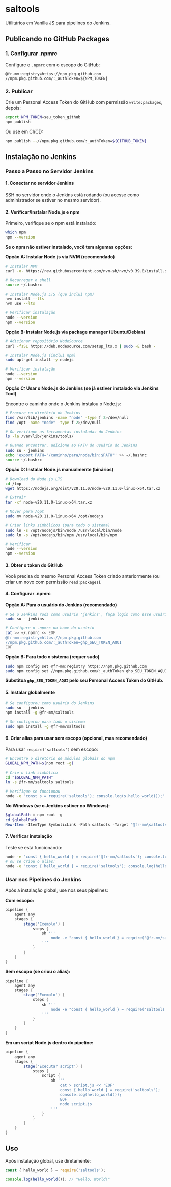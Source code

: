 # saltools

Utilitários em Vanilla JS para pipelines do Jenkins.

## Publicando no GitHub Packages

### 1. Configurar .npmrc

Configure o `.npmrc` com o escopo do GitHub:

```
@fr-mm:registry=https://npm.pkg.github.com
//npm.pkg.github.com/:_authToken=${NPM_TOKEN}
```

### 2. Publicar

Crie um Personal Access Token do GitHub com permissão `write:packages`, depois:

```bash
export NPM_TOKEN=seu_token_github
npm publish
```

Ou use em CI/CD:
```bash
npm publish --//npm.pkg.github.com/:_authToken=${GITHUB_TOKEN}
```

## Instalação no Jenkins

### Passo a Passo no Servidor Jenkins

#### 1. Conectar no servidor Jenkins

SSH no servidor onde o Jenkins está rodando (ou acesse como administrador se estiver no mesmo servidor).

#### 2. Verificar/Instalar Node.js e npm

Primeiro, verifique se o npm está instalado:

```bash
which npm
npm --version
```

**Se o npm não estiver instalado, você tem algumas opções:**

**Opção A: Instalar Node.js via NVM (recomendado)**

```bash
# Instalar NVM
curl -o- https://raw.githubusercontent.com/nvm-sh/nvm/v0.39.0/install.sh | bash

# Recarregar o shell
source ~/.bashrc

# Instalar Node.js LTS (que inclui npm)
nvm install --lts
nvm use --lts

# Verificar instalação
node --version
npm --version
```

**Opção B: Instalar Node.js via package manager (Ubuntu/Debian)**

```bash
# Adicionar repositório NodeSource
curl -fsSL https://deb.nodesource.com/setup_lts.x | sudo -E bash -

# Instalar Node.js (inclui npm)
sudo apt-get install -y nodejs

# Verificar instalação
node --version
npm --version
```

**Opção C: Usar o Node.js do Jenkins (se já estiver instalado via Jenkins Tool)**

Encontre o caminho onde o Jenkins instalou o Node.js:

```bash
# Procure no diretório do Jenkins
find /var/lib/jenkins -name "node" -type f 2>/dev/null
find /opt -name "node" -type f 2>/dev/null

# Ou verifique as ferramentas instaladas do Jenkins
ls -la /var/lib/jenkins/tools/

# Quando encontrar, adicione ao PATH do usuário do Jenkins
sudo su - jenkins
echo 'export PATH="/caminho/para/node/bin:$PATH"' >> ~/.bashrc
source ~/.bashrc
```

**Opção D: Instalar Node.js manualmente (binários)**

```bash
# Download do Node.js LTS
cd /tmp
wget https://nodejs.org/dist/v20.11.0/node-v20.11.0-linux-x64.tar.xz

# Extrair
tar -xf node-v20.11.0-linux-x64.tar.xz

# Mover para /opt
sudo mv node-v20.11.0-linux-x64 /opt/nodejs

# Criar links simbólicos (para todo o sistema)
sudo ln -s /opt/nodejs/bin/node /usr/local/bin/node
sudo ln -s /opt/nodejs/bin/npm /usr/local/bin/npm

# Verificar
node --version
npm --version
```

#### 3. Obter o token do GitHub

Você precisa do mesmo Personal Access Token criado anteriormente (ou criar um novo com permissão `read:packages`).

#### 4. Configurar .npmrc

**Opção A: Para o usuário do Jenkins (recomendado)**

```bash
# Se o Jenkins roda como usuário 'jenkins', faça login como esse usuário
sudo su - jenkins

# Configure o .npmrc no home do usuário
cat >> ~/.npmrc << EOF
@fr-mm:registry=https://npm.pkg.github.com
//npm.pkg.github.com/:_authToken=ghp_SEU_TOKEN_AQUI
EOF
```

**Opção B: Para todo o sistema (requer sudo)**

```bash
sudo npm config set @fr-mm:registry https://npm.pkg.github.com
sudo npm config set //npm.pkg.github.com/:_authToken ghp_SEU_TOKEN_AQUI
```

**Substitua `ghp_SEU_TOKEN_AQUI` pelo seu Personal Access Token do GitHub.**

#### 5. Instalar globalmente

```bash
# Se configurou como usuário do Jenkins
sudo su - jenkins
npm install -g @fr-mm/saltools

# Se configurou para todo o sistema
sudo npm install -g @fr-mm/saltools
```

#### 6. Criar alias para usar sem escopo (opcional, mas recomendado)

Para usar `require('saltools')` sem escopo:

```bash
# Encontre o diretório de módulos globais do npm
GLOBAL_NPM_PATH=$(npm root -g)

# Crie o link simbólico
cd "$GLOBAL_NPM_PATH"
ln -s @fr-mm/saltools saltools

# Verifique se funcionou
node -e "const s = require('saltools'); console.log(s.hello_world());"
```

**No Windows (se o Jenkins estiver no Windows):**

```powershell
$globalPath = npm root -g
cd $globalPath
New-Item -ItemType SymbolicLink -Path saltools -Target "@fr-mm\saltools"
```

#### 7. Verificar instalação

Teste se está funcionando:

```bash
node -e "const { hello_world } = require('@fr-mm/saltools'); console.log(hello_world());"
# ou se criou o alias:
node -e "const { hello_world } = require('saltools'); console.log(hello_world());"
```

### Usar nos Pipelines do Jenkins

Após a instalação global, use nos seus pipelines:

**Com escopo:**
```groovy
pipeline {
    agent any
    stages {
        stage('Exemplo') {
            steps {
                sh '''
                    node -e "const { hello_world } = require('@fr-mm/saltools'); console.log(hello_world());"
                '''
            }
        }
    }
}
```

**Sem escopo (se criou o alias):**
```groovy
pipeline {
    agent any
    stages {
        stage('Exemplo') {
            steps {
                sh '''
                    node -e "const { hello_world } = require('saltools'); console.log(hello_world());"
                '''
            }
        }
    }
}
```

**Em um script Node.js dentro do pipeline:**
```groovy
pipeline {
    agent any
    stages {
        stage('Executar script') {
            steps {
                script {
                    sh '''
                        cat > script.js << 'EOF'
                        const { hello_world } = require('saltools');
                        console.log(hello_world());
                        EOF
                        node script.js
                    '''
                }
            }
        }
    }
}
```

## Uso

Após instalação global, use diretamente:

```js
const { hello_world } = require('saltools');

console.log(hello_world()); // "Hello, World!"
```
